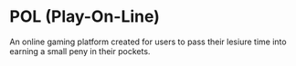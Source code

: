 # POL (Play-On-Line)
An online gaming platform created for users to pass their lesiure time into earning a small peny in their pockets.

